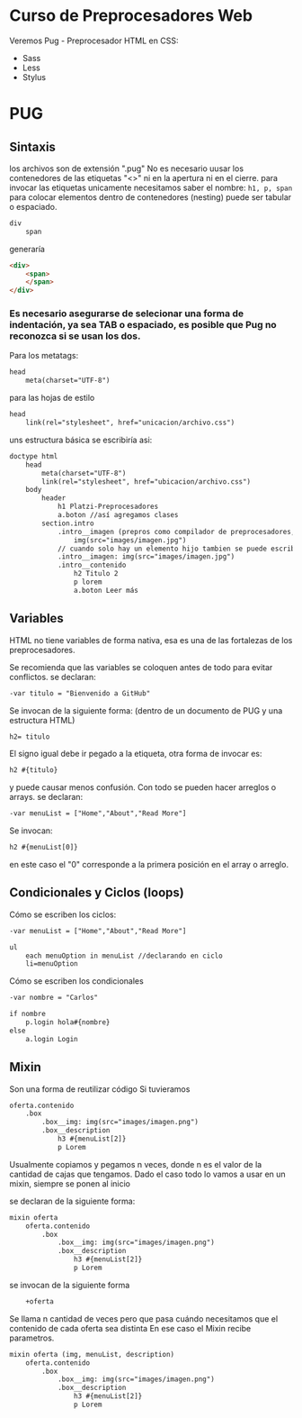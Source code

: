 # Curso de Preprocesadores Web

Veremos Pug - Preprocesador HTML 
en CSS: 
- Sass
- Less
- Stylus 

# PUG
## Sintaxis

los archivos son de extensión ".pug"
No es necesario uusar los contenedores de las etiquetas "<>" ni en la apertura ni en el cierre.
para invocar las etiquetas unicamente necesitamos saber el nombre: `h1, p, span` 
para colocar elementos dentro de contenedores (nesting) puede ser tabular o espaciado.

```HTML
div 
    span
```
generaría 

```HTML
<div> 
    <span>
    </span>
</div>
```
### Es necesario asegurarse de selecionar una forma de indentación, ya sea TAB o espaciado, es posible que Pug no reconozca si se usan los dos. 

Para los metatags: 

```HTML
head 
    meta(charset="UTF-8")
```
para las hojas de estilo
```HTML
head 
    link(rel="stylesheet", href="unicacion/archivo.css")
```
uns estructura básica se escribiría asi: 
```HTML
doctype html
    head
        meta(charset="UTF-8")
        link(rel="stylesheet", href="ubicacion/archivo.css")
    body 
        header
            h1 Platzi-Preprocesadores
            a.boton //así agregamos clases
        section.intro
            .intro__imagen (prepros como compilador de preprocesadores, entiende que esto es un DIV) 
                img(src="images/imagen.jpg")
            // cuando solo hay un elemento hijo tambien se puede escribir
            .intro__imagen: img(src="images/imagen.jpg")
            .intro__contenido
                h2 Titulo 2
                p lorem
                a.boton Leer más
```

## Variables
HTML no tiene variables de forma nativa, esa es una de las fortalezas de los preprocesadores. 

Se recomienda que las variables se coloquen antes de todo para evitar conflictos. 
se declaran: 
```HTML
-var titulo = "Bienvenido a GitHub"
```

Se invocan de la siguiente forma: 
(dentro de un documento de PUG y una estructura HTML)
```HTML
h2= titulo
```
El signo igual debe ir pegado a la etiqueta, otra forma de invocar es: 
```HTML 
h2 #{titulo}
```
y puede causar menos confusión. Con todo se pueden hacer arreglos o arrays. 
se declaran: 
```HTML 
-var menuList = ["Home","About","Read More"]
```
Se invocan: 
```HTML 
h2 #{menuList[0]}
```
en este caso el "0" corresponde a la primera posición en el array o arreglo. 

## Condicionales y Ciclos (loops)
Cómo se escriben los ciclos: 
```HTML 
-var menuList = ["Home","About","Read More"]

ul
    each menuOption in menuList //declarando en ciclo
    li=menuOption
```
Cómo se escriben los condicionales
```HTML 
-var nombre = "Carlos"

if nombre
    p.login hola#{nombre}
else
    a.login Login
```
## Mixin
Son una forma de reutilizar código
Si tuvieramos 
```HTML 
oferta.contenido
    .box
        .box__img: img(src="images/imagen.png")
        .box__description
            h3 #{menuList[2]}
            p Lorem
```
Usualmente copiamos y pegamos n veces, donde n es el valor de la cantidad de cajas que tengamos. 
Dado el caso todo lo vamos a usar en un mixin, siempre se ponen al inicio

se declaran de la siguiente forma:
```HTML 
mixin oferta
    oferta.contenido
        .box
            .box__img: img(src="images/imagen.png")
            .box__description
                h3 #{menuList[2]}
                p Lorem
```
se invocan de la siguiente forma
```HTML 
    +oferta
```
Se llama n cantidad de veces 
pero que pasa cuándo necesitamos que el contenido de cada oferta sea distinta
En ese caso el Mixin recibe parametros. 
```HTML 
mixin oferta (img, menuList, description)
    oferta.contenido
        .box
            .box__img: img(src="images/imagen.png")
            .box__description
                h3 #{menuList[2]}
                p Lorem
```






